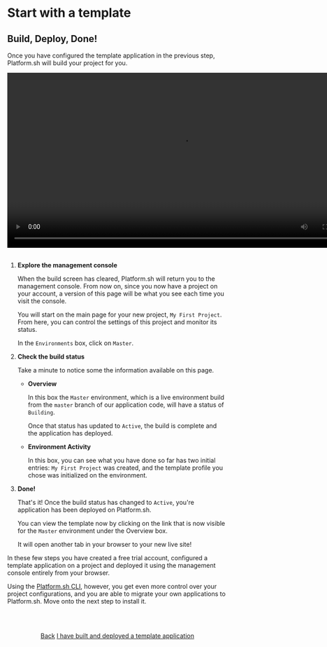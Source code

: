 # Start with a template

## Build, Deploy, Done!

Once you have configured the template application in the previous step, Platform.sh will build your project for you.

<html>
<head>
<link rel="stylesheet" href="/styles/styles.css">
</head>
<body>
  <video width="800" controls autoplay loop>
    <source src="/videos/check-status.mp4" type="video/mp4">
  </video>
  <br/><br/> 
</body>
</html>

1. **Explore the management console**

   When the build screen has cleared, Platform.sh will return you to the management console. From now on, since you now have a project on your account, a version of this page will be what you see each time you visit the console.
   
   You will start on the main page for your new project, `My First Project`. From here, you can control the settings of this project and monitor its status.
   
   In the `Environments` box, click on `Master`.
   
2. **Check the build status**

   Take a minute to notice some the information available on this page.
   
   * **Overview**
   
      In this box the `Master` environment, which is a live environment build from the `master` branch of our application code, will have a status of `Building`. 
            
      Once that status has updated to `Active`, the build is complete and the application has deployed.
      
   * **Environment Activity**
   
      In this box, you can see what you have done so far has two initial entries: `My First Project` was created, and the template profile you chose was initialized on the environment.
         
3. **Done!**

   That's it! Once the build status has changed to `Active`, you're application has been deployed on Platform.sh.
   
   You can view the template now by clicking on the link that is now visible for the `Master` environment under the Overview box. 
   
   It will open another tab in your browser to your new live site!
      
   
In these few steps you have created a free trial account, configured a template application on a project and deployed it using the management console entirely from your browser. 

Using the [Platform.sh CLI](/development/cli.md), however, you get even more control over your project configurations, and you are able to migrate your own applications to Platform.sh. Move onto the next step to install it.

<html>
<head>
<link rel="stylesheet" href="/styles/styles.css">
</head>
<body>

<br/><br/>

<center>

<a href="/gettingstarted/template/create-project.html" class="buttongen small">Back</a>
<a href="/gettingstarted/template/cli-requirements.html" class="buttongen small">I have built and deployed a template application</a>

</center>

<br/><br/>

</body>
</html>
